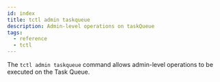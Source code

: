 ```yaml
---
id: index
title: tctl admin taskqueue
description: Admin-level operations on taskQueue
tags:
  - reference
  - tctl
---
```


The `tctl admin taskqueue` command allows admin-level operations to be executed on the Task Queue.